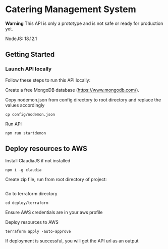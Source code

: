 # Catering Management System

**Warning**
This API is only a prototype and is not safe or ready for production yet.

NodeJS: 18.12.1

## Getting Started

### Launch API locally

Follow these steps to run this API locally:

Create a free MongoDB database (https://www.mongodb.com/).

Copy nodemon.json from config directory to root directory and replace the values accordingly
```console
cp config/nodemon.json
```

Run API
```console
npm run startdemon
```

## Deploy resources to AWS

Install ClaudiaJS if not installed
```console
npm i -g claudia
```

Create zip file, run from root directory of project:
```console

```

Go to terraform directory
```console
cd deploy/terraform
```

Ensure AWS credentials are in your aws profile

Deploy resources to AWS
```console
terraform apply -auto-approve
```

If deployment is successful, you will get the API url as an output
